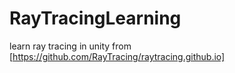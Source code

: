 # RayTracingLearning
learn ray tracing in unity from [https://github.com/RayTracing/raytracing.github.io] 
